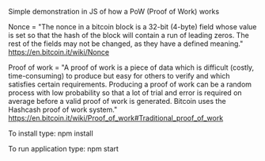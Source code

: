 Simple demonstration in JS of how a PoW (Proof of Work) works

Nonce = "The nonce in a bitcoin block is a 32-bit (4-byte) field whose value is set so that the hash of the block will contain a run of leading zeros. The rest of the fields may not be changed, as they have a defined meaning." https://en.bitcoin.it/wiki/Nonce

Proof of work = "A proof of work is a piece of data which is difficult (costly, time-consuming) to produce but easy for others to verify and which satisfies certain requirements. Producing a proof of work can be a random process with low probability so that a lot of trial and error is required on average before a valid proof of work is generated. Bitcoin uses the Hashcash proof of work system." https://en.bitcoin.it/wiki/Proof_of_work#Traditional_proof_of_work


To install type: npm install 

To run application type: npm start
